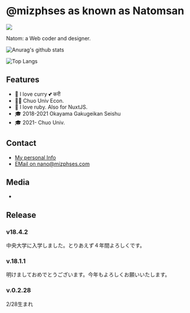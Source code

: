 # @mizphses as known as Natomsan
![](https://img.shields.io/badge/age-18-ff7964.svg?style=for-the-badge)

Natom: a Web coder and designer.

![Anurag's github stats](https://github-readme-stats.vercel.app/api?username=mizphses)

![Top Langs](https://github-readme-stats.vercel.app/api/top-langs/?username=mizphses)

## Features
- 🍛 I love curry 💕 करी
- 👩‍🎓 Chuo Univ Econ.
- 💎 I love ruby. Also for NuxtJS.
- 🎓 2018-2021 Okayama Gakugeikan Seishu
- 🎓 2021- Chuo Univ.

## Contact
- [My personal Info](https://www.natom.work)
- [EMail on nano@mizphses.com](mailto:nano@mizphses.com)

## Media
- [](https://www.itmedia.co.jp/news/articles/2109/03/news146.html)

## Release

### v18.4.2
中央大学に入学しました。とりあえず４年間よろしくです。

### v.18.1.1
明けましておめでとうございます。今年もよろしくお願いいたします。

### v.0.2.28
2/28生まれ

